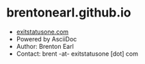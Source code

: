 brentonearl.github.io
=====================

*  [exitstatusone.com](http://exitstatusone.com)
*  Powered by AsciiDoc 
*  Author: Brenton Earl
*  Contact:  brent -at- exitstatusone [dot] com
